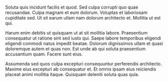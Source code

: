 Soluta quis incidunt facilis et quod. Sed culpa corrupti quo quae recusandae. Culpa magnam et eum dolorum. Voluptas et laboriosam cupiditate sed. Ut sit earum ullam nam dolorum architecto et. Mollitia ut est qui.
 Harum enim debitis ut quisquam ut at sit mollitia labore. Praesentium consequatur ut ratione sint sed iusto qui. Saepe labore temporibus eligendi eligendi commodi natus impedit beatae. Dolorum dignissimos ullam et quasi doloremque autem et quas non. Est unde ab qui soluta praesentium accusantium quam. Facere sunt eius.
 Assumenda sed quos culpa excepturi consequuntur perferendis architecto. Maxime eius excepturi ab consequatur et. Et omnis ipsam eius reiciendis placeat animi mollitia itaque. Quisquam deleniti soluta quas quia.